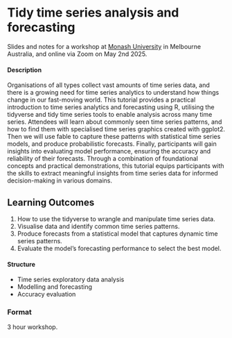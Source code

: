 

<!-- README.md is generated from README.qmd. Please edit that file -->

# Tidy time series analysis and forecasting

<!-- badges: start -->

<!-- badges: end -->

Slides and notes for a workshop at [Monash
University](https://www.monash.edu/) in Melbourne Australia, and online
via Zoom on May 2nd 2025.

<!-- A recording of this workshop is available on YouTube here: <https://www.youtube.com/watch?v=> -->

<!-- [![](preview.jpg)](https://www.youtube.com/watch?v=) -->

#### Description

Organisations of all types collect vast amounts of time series data, and
there is a growing need for time series analytics to understand how
things change in our fast-moving world. This tutorial provides a
practical introduction to time series analytics and forecasting using R,
utilising the tidyverse and tidy time series tools to enable analysis
across many time series. Attendees will learn about commonly seen time
series patterns, and how to find them with specialised time series
graphics created with ggplot2. Then we will use fable to capture these
patterns with statistical time series models, and produce probabilistic
forecasts. Finally, participants will gain insights into evaluating
model performance, ensuring the accuracy and reliability of their
forecasts. Through a combination of foundational concepts and practical
demonstrations, this tutorial equips participants with the skills to
extract meaningful insights from time series data for informed
decision-making in various domains.

## Learning Outcomes

1.  How to use the tidyverse to wrangle and manipulate time series data.
2.  Visualise data and identify common time series patterns.
3.  Produce forecasts from a statistical model that captures dynamic
    time series patterns.
4.  Evaluate the model’s forecasting performance to select the best
    model.

#### Structure

- Time series exploratory data analysis
- Modelling and forecasting
- Accuracy evaluation

### Format

3 hour workshop.
